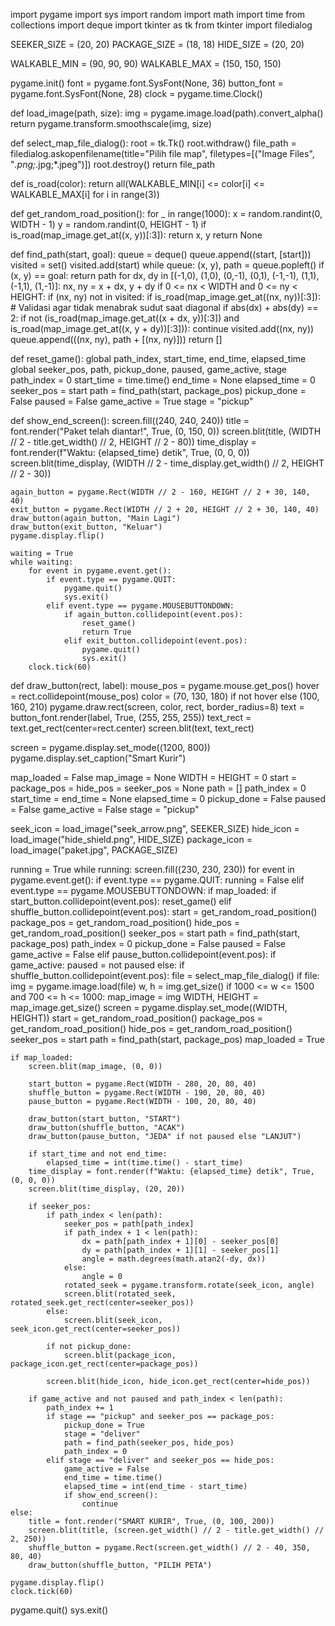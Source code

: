 import pygame
import sys
import random
import math
import time
from collections import deque
import tkinter as tk
from tkinter import filedialog

SEEKER_SIZE = (20, 20)
PACKAGE_SIZE = (18, 18)
HIDE_SIZE = (20, 20)

WALKABLE_MIN = (90, 90, 90)
WALKABLE_MAX = (150, 150, 150)

pygame.init()
font = pygame.font.SysFont(None, 36)
button_font = pygame.font.SysFont(None, 28)
clock = pygame.time.Clock()

def load_image(path, size):
    img = pygame.image.load(path).convert_alpha()
    return pygame.transform.smoothscale(img, size)

def select_map_file_dialog():
    root = tk.Tk()
    root.withdraw()
    file_path = filedialog.askopenfilename(title="Pilih file map", filetypes=[("Image Files", "*.png;*.jpg;*.jpeg")])
    root.destroy()
    return file_path

def is_road(color):
    return all(WALKABLE_MIN[i] <= color[i] <= WALKABLE_MAX[i] for i in range(3))

def get_random_road_position():
    for _ in range(1000):
        x = random.randint(0, WIDTH - 1)
        y = random.randint(0, HEIGHT - 1)
        if is_road(map_image.get_at((x, y))[:3]):
            return x, y
    return None

def find_path(start, goal):
    queue = deque()
    queue.append((start, [start]))
    visited = set()
    visited.add(start)
    while queue:
        (x, y), path = queue.popleft()
        if (x, y) == goal:
            return path
        for dx, dy in [(-1,0), (1,0), (0,-1), (0,1), (-1,-1), (1,1), (-1,1), (1,-1)]:
            nx, ny = x + dx, y + dy
            if 0 <= nx < WIDTH and 0 <= ny < HEIGHT:
                if (nx, ny) not in visited:
                    if is_road(map_image.get_at((nx, ny))[:3]):
                        # Validasi agar tidak menabrak sudut saat diagonal
                        if abs(dx) + abs(dy) == 2:
                            if not (is_road(map_image.get_at((x + dx, y))[:3]) and is_road(map_image.get_at((x, y + dy))[:3])):
                                continue
                        visited.add((nx, ny))
                        queue.append(((nx, ny), path + [(nx, ny)]))
    return []

def reset_game():
    global path_index, start_time, end_time, elapsed_time
    global seeker_pos, path, pickup_done, paused, game_active, stage
    path_index = 0
    start_time = time.time()
    end_time = None
    elapsed_time = 0
    seeker_pos = start
    path = find_path(start, package_pos)
    pickup_done = False
    paused = False
    game_active = True
    stage = "pickup"

def show_end_screen():
    screen.fill((240, 240, 240))
    title = font.render("Paket telah diantar!", True, (0, 150, 0))
    screen.blit(title, (WIDTH // 2 - title.get_width() // 2, HEIGHT // 2 - 80))
    time_display = font.render(f"Waktu: {elapsed_time} detik", True, (0, 0, 0))
    screen.blit(time_display, (WIDTH // 2 - time_display.get_width() // 2, HEIGHT // 2 - 30))

    again_button = pygame.Rect(WIDTH // 2 - 160, HEIGHT // 2 + 30, 140, 40)
    exit_button = pygame.Rect(WIDTH // 2 + 20, HEIGHT // 2 + 30, 140, 40)
    draw_button(again_button, "Main Lagi")
    draw_button(exit_button, "Keluar")
    pygame.display.flip()

    waiting = True
    while waiting:
        for event in pygame.event.get():
            if event.type == pygame.QUIT:
                pygame.quit()
                sys.exit()
            elif event.type == pygame.MOUSEBUTTONDOWN:
                if again_button.collidepoint(event.pos):
                    reset_game()
                    return True
                elif exit_button.collidepoint(event.pos):
                    pygame.quit()
                    sys.exit()
        clock.tick(60)

def draw_button(rect, label):
    mouse_pos = pygame.mouse.get_pos()
    hover = rect.collidepoint(mouse_pos)
    color = (70, 130, 180) if not hover else (100, 160, 210)
    pygame.draw.rect(screen, color, rect, border_radius=8)
    text = button_font.render(label, True, (255, 255, 255))
    text_rect = text.get_rect(center=rect.center)
    screen.blit(text, text_rect)

screen = pygame.display.set_mode((1200, 800))
pygame.display.set_caption("Smart Kurir")

map_loaded = False
map_image = None
WIDTH = HEIGHT = 0
start = package_pos = hide_pos = seeker_pos = None
path = []
path_index = 0
start_time = end_time = None
elapsed_time = 0
pickup_done = False
paused = False
game_active = False
stage = "pickup"

seek_icon = load_image("seek_arrow.png", SEEKER_SIZE)
hide_icon = load_image("hide_shield.png", HIDE_SIZE)
package_icon = load_image("paket.jpg", PACKAGE_SIZE)

running = True
while running:
    screen.fill((230, 230, 230))
    for event in pygame.event.get():
        if event.type == pygame.QUIT:
            running = False
        elif event.type == pygame.MOUSEBUTTONDOWN:
            if map_loaded:
                if start_button.collidepoint(event.pos):
                    reset_game()
                elif shuffle_button.collidepoint(event.pos):
                    start = get_random_road_position()
                    package_pos = get_random_road_position()
                    hide_pos = get_random_road_position()
                    seeker_pos = start
                    path = find_path(start, package_pos)
                    path_index = 0
                    pickup_done = False
                    paused = False
                    game_active = False
                elif pause_button.collidepoint(event.pos):
                    if game_active:
                        paused = not paused
            else:
                if shuffle_button.collidepoint(event.pos):
                    file = select_map_file_dialog()
                    if file:
                        img = pygame.image.load(file)
                        w, h = img.get_size()
                        if 1000 <= w <= 1500 and 700 <= h <= 1000:
                            map_image = img
                            WIDTH, HEIGHT = map_image.get_size()
                            screen = pygame.display.set_mode((WIDTH, HEIGHT))
                            start = get_random_road_position()
                            package_pos = get_random_road_position()
                            hide_pos = get_random_road_position()
                            seeker_pos = start
                            path = find_path(start, package_pos)
                            map_loaded = True

    if map_loaded:
        screen.blit(map_image, (0, 0))

        start_button = pygame.Rect(WIDTH - 280, 20, 80, 40)
        shuffle_button = pygame.Rect(WIDTH - 190, 20, 80, 40)
        pause_button = pygame.Rect(WIDTH - 100, 20, 80, 40)

        draw_button(start_button, "START")
        draw_button(shuffle_button, "ACAK")
        draw_button(pause_button, "JEDA" if not paused else "LANJUT")

        if start_time and not end_time:
            elapsed_time = int(time.time() - start_time)
        time_display = font.render(f"Waktu: {elapsed_time} detik", True, (0, 0, 0))
        screen.blit(time_display, (20, 20))

        if seeker_pos:
            if path_index < len(path):
                seeker_pos = path[path_index]
                if path_index + 1 < len(path):
                    dx = path[path_index + 1][0] - seeker_pos[0]
                    dy = path[path_index + 1][1] - seeker_pos[1]
                    angle = math.degrees(math.atan2(-dy, dx))
                else:
                    angle = 0
                rotated_seek = pygame.transform.rotate(seek_icon, angle)
                screen.blit(rotated_seek, rotated_seek.get_rect(center=seeker_pos))
            else:
                screen.blit(seek_icon, seek_icon.get_rect(center=seeker_pos))

            if not pickup_done:
                screen.blit(package_icon, package_icon.get_rect(center=package_pos))

            screen.blit(hide_icon, hide_icon.get_rect(center=hide_pos))

        if game_active and not paused and path_index < len(path):
            path_index += 1
            if stage == "pickup" and seeker_pos == package_pos:
                pickup_done = True
                stage = "deliver"
                path = find_path(seeker_pos, hide_pos)
                path_index = 0
            elif stage == "deliver" and seeker_pos == hide_pos:
                game_active = False
                end_time = time.time()
                elapsed_time = int(end_time - start_time)
                if show_end_screen():
                    continue
    else:
        title = font.render("SMART KURIR", True, (0, 100, 200))
        screen.blit(title, (screen.get_width() // 2 - title.get_width() // 2, 250))
        shuffle_button = pygame.Rect(screen.get_width() // 2 - 40, 350, 80, 40)
        draw_button(shuffle_button, "PILIH PETA")

    pygame.display.flip()
    clock.tick(60)

pygame.quit()
sys.exit()
